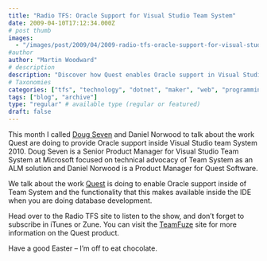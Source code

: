 ```yaml
---
title: "Radio TFS: Oracle Support for Visual Studio Team System"
date: 2009-04-10T17:12:34.000Z
# post thumb
images:
  - "/images/post/2009/04/2009-radio-tfs-oracle-support-for-visual-studio-team-system.jpg"
#author
author: "Martin Woodward"
# description
description: "Discover how Quest enables Oracle support in Visual Studio Team System 2010, enhancing database development capabilities."
# Taxonomies
categories: ["tfs", "technology", "dotnet", "maker", "web", "programming", "podcast"]
tags: ["blog", "archive"]
type: "regular" # available type (regular or featured)
draft: false
---
```

This month I called [Doug Seven](http://blogs.msdn.com/dseven/) and Daniel Norwood to talk about the work Quest are doing to provide Oracle support inside Visual Studio team System 2010.  Doug Seven is a Senior Product Manager for Visual Studio Team System at Microsoft focused on technical advocacy of Team System as an ALM solution and Daniel Norwood is a Product Manager for Quest Software.  

We talk about the work [Quest](http://www.quest.com/) is doing to enable Oracle support inside of Team System and the functionality that this makes available inside the IDE when you are doing database development.  

Head over to the Radio TFS site to listen to the show, and don’t forget to subscribe in iTunes or Zune.  You can visit the [TeamFuze](http://www.teamfuze.net/) site for more information on the Quest product.  

Have a good Easter – I’m off to eat chocolate.